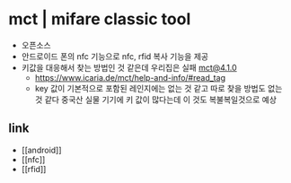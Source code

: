 # mct | mifare classic tool

- 오픈소스
- 안드로이드 폰의 nfc 기능으로 nfc, rfid 복사 기능을 제공
- 키값을 대응해서 찾는 방법인 것 같은데 우리집은 실패 mct@4.1.0
  + https://www.icaria.de/mct/help-and-info/#read_tag
  - key 값이 기본적으로 포함된 레인지에는 없는 것 같고 따로 찾을 방법도  없는 것  같다 중국산 실물 기기에 키 값이 많다는데 이 것도 복불복일것으로 예상

## link
- [[android]]
- [[nfc]]
- [[rfid]]
